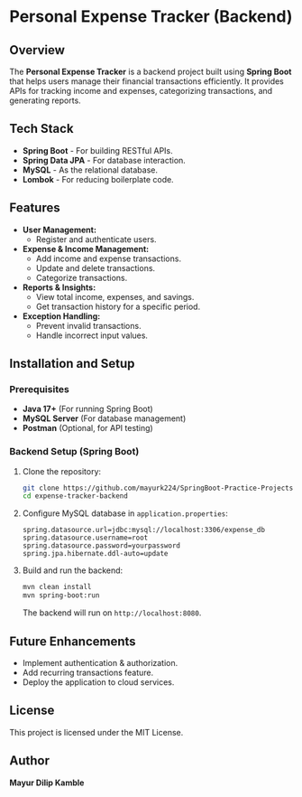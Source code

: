 # Personal Expense Tracker (Backend)

## Overview
The **Personal Expense Tracker** is a backend project built using **Spring Boot** that helps users manage their financial transactions efficiently. It provides APIs for tracking income and expenses, categorizing transactions, and generating reports.

## Tech Stack
- **Spring Boot** - For building RESTful APIs.
- **Spring Data JPA** - For database interaction.
- **MySQL** - As the relational database.
- **Lombok** - For reducing boilerplate code.

## Features
- **User Management:**
  - Register and authenticate users.
- **Expense & Income Management:**
  - Add income and expense transactions.
  - Update and delete transactions.
  - Categorize transactions.
- **Reports & Insights:**
  - View total income, expenses, and savings.
  - Get transaction history for a specific period.
- **Exception Handling:**
  - Prevent invalid transactions.
  - Handle incorrect input values.

## Installation and Setup

### Prerequisites
- **Java 17+** (For running Spring Boot)
- **MySQL Server** (For database management)
- **Postman** (Optional, for API testing)

### Backend Setup (Spring Boot)
1. Clone the repository:
   ```sh
   git clone https://github.com/mayurk224/SpringBoot-Practice-Projects
   cd expense-tracker-backend
   ```
2. Configure MySQL database in `application.properties`:
   ```properties
   spring.datasource.url=jdbc:mysql://localhost:3306/expense_db
   spring.datasource.username=root
   spring.datasource.password=yourpassword
   spring.jpa.hibernate.ddl-auto=update
   ```
3. Build and run the backend:
   ```sh
   mvn clean install
   mvn spring-boot:run
   ```
   The backend will run on `http://localhost:8080`.

## Future Enhancements
- Implement authentication & authorization.
- Add recurring transactions feature.
- Deploy the application to cloud services.

## License
This project is licensed under the MIT License.

## Author
**Mayur Dilip Kamble**

